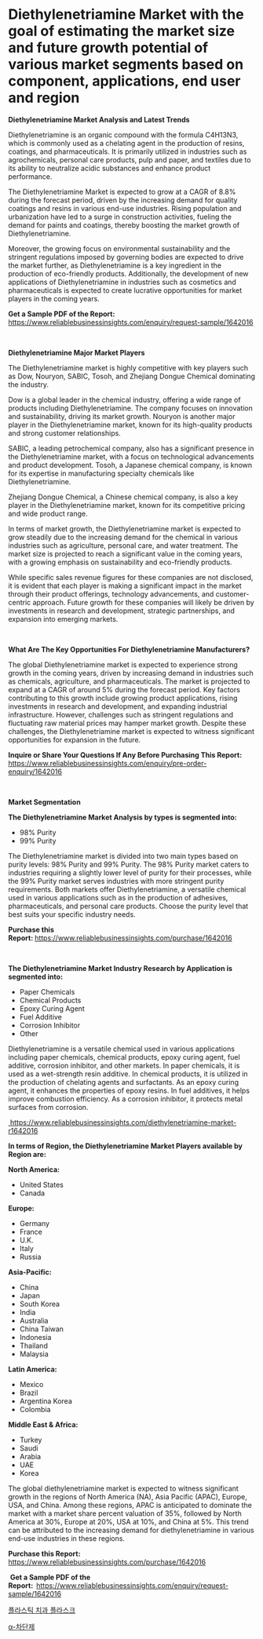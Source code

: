 <p><h1>Diethylenetriamine Market with the goal of estimating the market size and future growth potential of various market segments based on component, applications, end user and region</h1></p><p><strong>Diethylenetriamine Market Analysis and Latest Trends</strong></p>
<p><p>Diethylenetriamine is an organic compound with the formula C4H13N3, which is commonly used as a chelating agent in the production of resins, coatings, and pharmaceuticals. It is primarily utilized in industries such as agrochemicals, personal care products, pulp and paper, and textiles due to its ability to neutralize acidic substances and enhance product performance.</p><p>The Diethylenetriamine Market is expected to grow at a CAGR of 8.8% during the forecast period, driven by the increasing demand for quality coatings and resins in various end-use industries. Rising population and urbanization have led to a surge in construction activities, fueling the demand for paints and coatings, thereby boosting the market growth of Diethylenetriamine.</p><p>Moreover, the growing focus on environmental sustainability and the stringent regulations imposed by governing bodies are expected to drive the market further, as Diethylenetriamine is a key ingredient in the production of eco-friendly products. Additionally, the development of new applications of Diethylenetriamine in industries such as cosmetics and pharmaceuticals is expected to create lucrative opportunities for market players in the coming years.</p></p>
<p><strong>Get a Sample PDF of the Report:&nbsp;</strong> <a href="https://www.reliablebusinessinsights.com/enquiry/request-sample/1642016">https://www.reliablebusinessinsights.com/enquiry/request-sample/1642016</a></p>
<p>&nbsp;</p>
<p><strong>Diethylenetriamine Major Market Players</strong></p>
<p><p>The Diethylenetriamine market is highly competitive with key players such as Dow, Nouryon, SABIC, Tosoh, and Zhejiang Dongue Chemical dominating the industry. </p><p>Dow is a global leader in the chemical industry, offering a wide range of products including Diethylenetriamine. The company focuses on innovation and sustainability, driving its market growth. Nouryon is another major player in the Diethylenetriamine market, known for its high-quality products and strong customer relationships.</p><p>SABIC, a leading petrochemical company, also has a significant presence in the Diethylenetriamine market, with a focus on technological advancements and product development. Tosoh, a Japanese chemical company, is known for its expertise in manufacturing specialty chemicals like Diethylenetriamine. </p><p>Zhejiang Dongue Chemical, a Chinese chemical company, is also a key player in the Diethylenetriamine market, known for its competitive pricing and wide product range.</p><p>In terms of market growth, the Diethylenetriamine market is expected to grow steadily due to the increasing demand for the chemical in various industries such as agriculture, personal care, and water treatment. The market size is projected to reach a significant value in the coming years, with a growing emphasis on sustainability and eco-friendly products.</p><p>While specific sales revenue figures for these companies are not disclosed, it is evident that each player is making a significant impact in the market through their product offerings, technology advancements, and customer-centric approach. Future growth for these companies will likely be driven by investments in research and development, strategic partnerships, and expansion into emerging markets.</p></p>
<p>&nbsp;</p>
<p><strong>What Are The Key Opportunities For Diethylenetriamine Manufacturers?</strong></p>
<p><p>The global Diethylenetriamine market is expected to experience strong growth in the coming years, driven by increasing demand in industries such as chemicals, agriculture, and pharmaceuticals. The market is projected to expand at a CAGR of around 5% during the forecast period. Key factors contributing to this growth include growing product applications, rising investments in research and development, and expanding industrial infrastructure. However, challenges such as stringent regulations and fluctuating raw material prices may hamper market growth. Despite these challenges, the Diethylenetriamine market is expected to witness significant opportunities for expansion in the future.</p></p>
<p><strong>Inquire or Share Your Questions If Any Before Purchasing This Report:</strong> <a href="https://www.reliablebusinessinsights.com/enquiry/pre-order-enquiry/1642016">https://www.reliablebusinessinsights.com/enquiry/pre-order-enquiry/1642016</a></p>
<p>&nbsp;</p>
<p><strong>Market Segmentation</strong></p>
<p><strong>The Diethylenetriamine Market Analysis by types is segmented into:</strong></p>
<p><ul><li>98% Purity</li><li>99% Purity</li></ul></p>
<p><p>The Diethylenetriamine market is divided into two main types based on purity levels: 98% Purity and 99% Purity. The 98% Purity market caters to industries requiring a slightly lower level of purity for their processes, while the 99% Purity market serves industries with more stringent purity requirements. Both markets offer Diethylenetriamine, a versatile chemical used in various applications such as in the production of adhesives, pharmaceuticals, and personal care products. Choose the purity level that best suits your specific industry needs.</p></p>
<p><strong>Purchase this Report:&nbsp;</strong><a href="https://www.reliablebusinessinsights.com/purchase/1642016">https://www.reliablebusinessinsights.com/purchase/1642016</a></p>
<p>&nbsp;</p>
<p><strong>The Diethylenetriamine Market Industry Research by Application is segmented into:</strong></p>
<p><ul><li>Paper Chemicals</li><li>Chemical Products</li><li>Epoxy Curing Agent</li><li>Fuel Additive</li><li>Corrosion Inhibitor</li><li>Other</li></ul></p>
<p><p>Diethylenetriamine is a versatile chemical used in various applications including paper chemicals, chemical products, epoxy curing agent, fuel additive, corrosion inhibitor, and other markets. In paper chemicals, it is used as a wet-strength resin additive. In chemical products, it is utilized in the production of chelating agents and surfactants. As an epoxy curing agent, it enhances the properties of epoxy resins. In fuel additives, it helps improve combustion efficiency. As a corrosion inhibitor, it protects metal surfaces from corrosion.</p></p>
<p><a href="https://www.reliablebusinessinsights.com/diethylenetriamine-market-r1642016">&nbsp;https://www.reliablebusinessinsights.com/diethylenetriamine-market-r1642016</a></p>
<p><strong>In terms of Region, the Diethylenetriamine Market Players available by Region are:</strong></p>
<p>
    <p> <strong> North America: </strong>
        <ul>
            <li>United States</li>
            <li>Canada</li>
        </ul>
        </p> 
    <p> <strong> Europe: </strong>
        <ul>
            <li>Germany</li>
            <li>France</li>
            <li>U.K.</li>
            <li>Italy</li>
            <li>Russia</li>
        </ul>
        </p> 
    <p> <strong> Asia-Pacific: </strong>
        <ul>
            <li>China</li>
            <li>Japan</li>
            <li>South Korea</li>
            <li>India</li>
            <li>Australia</li>
            <li>China Taiwan</li>
            <li>Indonesia</li>
            <li>Thailand</li>
            <li>Malaysia</li>
        </ul>
        </p> 
    <p> <strong> Latin America: </strong>
        <ul>
            <li>Mexico</li>
            <li>Brazil</li>
            <li>Argentina Korea</li>
            <li>Colombia</li>
        </ul>
        </p> 
    <p> <strong> Middle East & Africa: </strong>
        <ul>
            <li>Turkey</li>
            <li>Saudi</li>
            <li>Arabia</li>
            <li>UAE</li>
            <li>Korea</li>
        </ul>
    </p>
    </p>
<p><p>The global diethylenetriamine market is expected to witness significant growth in the regions of North America (NA), Asia Pacific (APAC), Europe, USA, and China. Among these regions, APAC is anticipated to dominate the market with a market share percent valuation of 35%, followed by North America at 30%, Europe at 20%, USA at 10%, and China at 5%. This trend can be attributed to the increasing demand for diethylenetriamine in various end-use industries in these regions.</p></p>
<p><strong>Purchase this Report: </strong><a href="https://www.reliablebusinessinsights.com/purchase/1642016">https://www.reliablebusinessinsights.com/purchase/1642016</a></p>
<p>&nbsp;<strong>Get a Sample PDF of the Report:&nbsp;&nbsp;</strong><a href="https://www.reliablebusinessinsights.com/enquiry/request-sample/1642016">https://www.reliablebusinessinsights.com/enquiry/request-sample/1642016</a></p>
<p><strong></strong></p>
<p><p><a href="https://medium.com/@fredajerde/2024%EB%85%84%EB%B6%80%ED%84%B0-2031%EB%85%84%EA%B9%8C%EC%A7%80%EC%9D%98-%ED%94%8C%EB%9D%BC%EC%8A%A4%ED%8B%B1-%EC%B9%98%EA%B3%BC-%ED%94%8C%EB%9D%BC%EC%8A%A4%ED%81%AC-%EC%8B%9C%EC%9E%A5-%EC%A0%90%EC%9C%A0%EC%9C%A8%EA%B3%BC-%EA%B2%BD%EC%9F%81-%EA%B2%BD%EA%B4%80%EC%97%90-%EB%8C%80%ED%95%9C-%ED%86%B5%EC%B0%B0%EB%A0%A5-cedc7f15a511">플라스틱 치과 플라스크</a></p><p><a href="https://medium.com/@treyhettinger2023/%EC%95%8C%ED%8C%8C-%EB%B8%94%EB%A1%9C%EC%BB%A4-%EC%8B%9C%EC%9E%A5-%EC%A0%90%EC%9C%A0%EC%9C%A8-%EB%B0%8F-%EC%83%88%EB%A1%9C%EC%9A%B4-%ED%8A%B8%EB%A0%8C%EB%93%9C-%EB%B6%84%EC%84%9D-%EC%9C%A0%ED%98%95-%EC%9D%91%EC%9A%A9-%EC%B5%9C%EC%A2%85-%EC%82%AC%EC%9A%A9-%EB%B0%8F-2024%EB%85%84%EB%B6%80%ED%84%B0-2031%EB%85%84%EA%B9%8C%EC%A7%80%EC%9D%98-%EC%98%88%EC%B8%A1%EC%97%90-%EB%94%B0%EB%9D%BC-08bfb3cb420f">α-차단제</a></p></p>